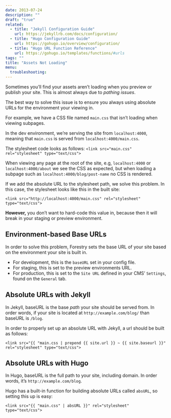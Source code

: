 ```yaml
---
date: 2013-07-24
description: ""
draft: "true"
related:
  - title: "Jekyll Configuration Guide"
    url: https://jekyllrb.com/docs/configuration/
  - title: "Hugo Configuration Guide"
    url: https://gohugo.io/overview/configuration/
  - title: "Hugo URL Function Reference"
    url: https://gohugo.io/templates/functions/#urls
tags: ""
title: "Assets Not Loading"
menu:
  troubleshooting:
---
```

Sometimes you’ll find your assets aren’t loading when you preview or publish your site. This is almost always due to *pathing issues*.

The best way to solve this issue is to ensure you always using absolute URLs for the environment your viewing in.

For example, we have a CSS file named `main.css` that isn’t loading when viewing subpages.

In the dev environment, we’re serving the site from `localhost:4000`, meaning that `main.css` is served from `localhost:4000/main.css`.

The stylesheet code looks as follows:
`<link src="main.css" rel="stylesheet" type="text/css">`

When viewing any page at the root of the site, e.g, `localhost:4000` or `localhost:4000/about` we see the CSS as expected, but when loading a subpage such as `localhost:4000/blog/post-name` no CSS is rendered.

If we add the absolute URL to the stylesheet path, we solve this problem. In this case, the stylesheet looks like this in the built site:

`<link src="http://localhost:4000/main.css" rel="stylesheet" type="text/css">`

**However,** you don’t want to hard-code this value in, because then it will break in your staging or preview environment.

## Environment-based Base URLs
In order to solve this problem, Forestry sets the base URL of your site based on the environment your site is built in.

* For development, this is the `baseURL` set in your config file.
* For staging, this is set to the preview environments URL.
* For production, this is set to the `Site URL` defined in your CMS’ `Settings`, found on the `General` tab.

## Absolute URLs with Jekyll
In Jekyll, baseURL is the base *path* your site should be served from. In order words, if your site is located at `http://example.com/blog/` than baseURL is `/blog`.

In order to properly set up an absolute URL with Jekyll, a url should be built as follows:

`<link src="{{ "main.css | prepend {{ site.url }} ~ {{ site.baseurl }}" rel="stylesheet" type="text/css">`

## Absolute URLs with Hugo
In Hugo, baseURL is the full path to your site, including domain. In order words, it’s `http://example.com/blog`.

Hugo has a built-in function for building absolute URLs called `absURL`, so setting this up is easy:

`<link src="{{ "main.css" | absURL }}" rel="stylesheet" type="text/css">`
